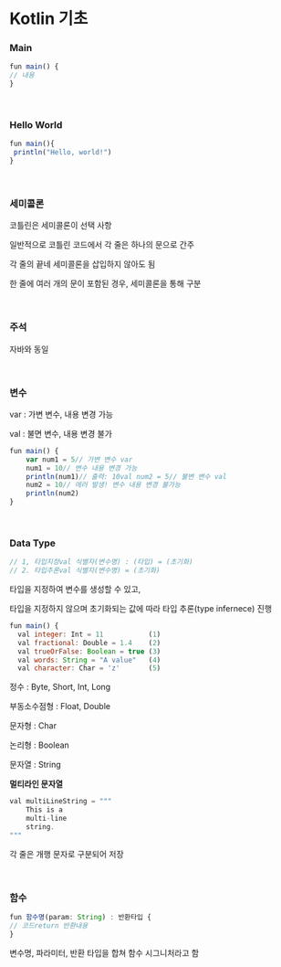 # Kotlin 기초

### Main

```jsx
fun main() {
// 내용
}
```
<br>

### Hello World

```jsx
fun main(){
 println("Hello, world!")
}
```
<br>


### 세미콜론

코틀린은 세미콜론이 선택 사항

일반적으로 코틀린 코드에서 각 줄은 하나의 문으로 간주

각 줄의 끝네 세미콜론을 삽입하지 않아도 됨

한 줄에 여러 개의 문이 포함된 경우, 세미콜론을 통해 구분

<br>

### 주석

자바와 동일

<br>

### 변수

var : 가변 변수, 내용 변경 가능

val : 불면 변수, 내용 변경 불가

```jsx
fun main() {
    var num1 = 5// 가변 변수 var
    num1 = 10// 변수 내용 변경 가능
    println(num1)// 출력: 10val num2 = 5// 불변 변수 val
    num2 = 10// 에러 발생! 변수 내용 변경 불가능
    println(num2)
}
```
<br>

### Data Type

```jsx
// 1, 타입지정val 식별자(변수명) : (타입) = (초기화)
// 2. 타입추론val 식별자(변수명) = (초기화)
```

타입을 지정하여 변수를 생성할 수 있고,

타입을 지정하지 않으며 초기화되는 값에 따라 타입 추론(type infernece) 진행

```jsx
fun main() {
  val integer: Int = 11           (1)
  val fractional: Double = 1.4    (2)
  val trueOrFalse: Boolean = true (3)
  val words: String = "A value"   (4)
  val character: Char = 'z'       (5)
```

정수 : Byte, Short, Int, Long

부동소수점형 : Float, Double

문자형 : Char

논리형 : Boolean

문자열 : String

**멀티라인 문자열**

```jsx
val multiLineString = """
    This is a
    multi-line
    string.
"""
```

각 줄은 개행 문자로 구분되어 저장

<br>

### 함수

```jsx
fun 함수명(param: String) : 반환타입 {
// 코드return 반환내용
}
```

변수명, 파라미터, 반환 타입을 합쳐 함수 시그니처라고 함